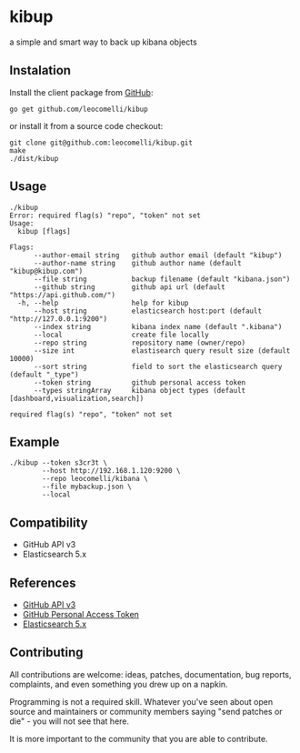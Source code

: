 # kibup

a simple and smart way to back up kibana objects

## Instalation

Install the client package from [GitHub](https://github.com/leocomelli/kibup):

```
go get github.com/leocomelli/kibup
```

or install it from a source code checkout:

```
git clone git@github.com:leocomelli/kibup.git
make
./dist/kibup
```

## Usage

```shell
./kibup 
Error: required flag(s) "repo", "token" not set
Usage:
  kibup [flags]

Flags:
      --author-email string   github author email (default "kibup")
      --author-name string    github author name (default "kibup@kibup.com")
      --file string           backup filename (default "kibana.json")
      --github string         github api url (default "https://api.github.com/")
  -h, --help                  help for kibup
      --host string           elasticsearch host:port (default "http://127.0.0.1:9200")
      --index string          kibana index name (default ".kibana")
      --local                 create file locally
      --repo string           repository name (owner/repo)
      --size int              elastisearch query result size (default 10000)
      --sort string           field to sort the elasticsearch query (default "_type")
      --token string          github personal access token
      --types stringArray     kibana object types (default [dashboard,visualization,search])

required flag(s) "repo", "token" not set
```

## Example

```shell
./kibup --token s3cr3t \
        --host http://192.168.1.120:9200 \
        --repo leocomelli/kibana \        
        --file mybackup.json \
        --local
```

## Compatibility

* GitHub API v3
* Elasticsearch 5.x

## References

* [GitHub API v3](https://developer.github.com/v3/)
* [ GitHub Personal Access Token](https://help.github.com/articles/creating-a-personal-access-token-for-the-command-line/)
* [Elasticsearch 5.x](https://www.elastic.co/guide/en/elasticsearch/reference/5.0/index.html) 

## Contributing

All contributions are welcome: ideas, patches, documentation, bug reports, complaints, and even something you drew up on a napkin.

Programming is not a required skill. Whatever you've seen about open source and maintainers or community members saying "send patches or die" - you will not see that here.

It is more important to the community that you are able to contribute.